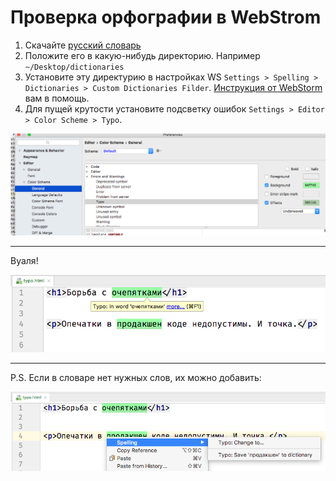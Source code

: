 # Проверка орфографии в WebStrom

1. Скачайте [русский словарь](https://drive.google.com/open?id=19mgkkr2D0FESLTeYXgwLCloi2S5tj3SX)
2. Положите его в какую-нибудь директорию. Например `~/Desktop/dictionaries`
3. Установите эту директурию в настройках WS `Settings > Spelling > Dictionaries > Custom Dictionaries Filder`. [Инструкция от WebStorm](https://www.jetbrains.com/help/webstorm/spellchecking.html#configuring-dictionaries) вам в помощь.
4. Для пущей крутости установите подсветку ошибок `Settings > Editor > Color Scheme > Typo`.

![Подсветка ошибок](highlight-typo.png)

---

Вуаля!

![Ошибки подсвечиваются](typo-example-1.png)

---

P.S. Если в словаре нет нужных слов, их можно добавить:

![Добавить слово в словарь](typo-example-2.png)
